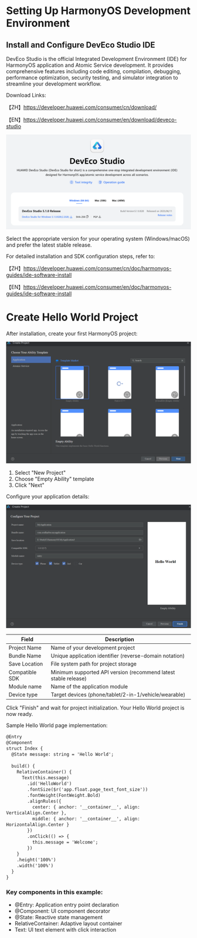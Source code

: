 # Setting Up HarmonyOS Development Environment

## Install and Configure DevEco Studio IDE

DevEco Studio is the official Integrated Development Environment (IDE) for HarmonyOS application and Atomic Service development. It provides comprehensive features including code editing, compilation, debugging, performance optimization, security testing, and simulator integration to streamline your development workflow.

Download Links:

【ZH】https://developer.huawei.com/consumer/cn/download/

【EN】https://developer.huawei.com/consumer/en/download/deveco-studio

![](image/0201.png)

Select the appropriate version for your operating system (Windows/macOS) and prefer the latest stable release.

For detailed installation and SDK configuration steps, refer to:

【ZH】https://developer.huawei.com/consumer/cn/doc/harmonyos-guides/ide-software-install

【EN】https://developer.huawei.com/consumer/en/doc/harmonyos-guides/ide-software-install

# Create Hello World Project

After installation, create your first HarmonyOS project:

![](image/0202.png)
1. Select "New Project"
2. Choose "Empty Ability" template
3. Click "Next"

Configure your application details:

![](image/0203.png)

| Field         | Description                                                                 |
|---------------|-----------------------------------------------------------------------------|
| Project Name  | Name of your development project                                           |
| Bundle Name   | Unique application identifier (reverse-domain notation)                    |
| Save Location | File system path for project storage                                       |
| Compatible SDK| Minimum supported API version (recommend latest stable release)           |
| Module name   | Name of the application module                                             |
| Device type   | Target devices (phone/tablet/2-in-1/vehicle/wearable)                      |

Click "Finish" and wait for project initialization. Your Hello World project is now ready.

Sample Hello World page implementation:
```arkts
@Entry
@Component
struct Index {
  @State message: string = 'Hello World';

  build() {
    RelativeContainer() {
      Text(this.message)
        .id('HelloWorld')
        .fontSize($r('app.float.page_text_font_size'))
        .fontWeight(FontWeight.Bold)
        .alignRules({
          center: { anchor: '__container__', align: VerticalAlign.Center },
          middle: { anchor: '__container__', align: HorizontalAlign.Center }
        })
        .onClick(() => {
          this.message = 'Welcome';
        })
    }
    .height('100%')
    .width('100%')
  }
}
```

### Key components in this example:

* @Entry: Application entry point declaration
* @Component: UI component decorator
* @State: Reactive state management
* RelativeContainer: Adaptive layout container
* Text: UI text element with click interaction